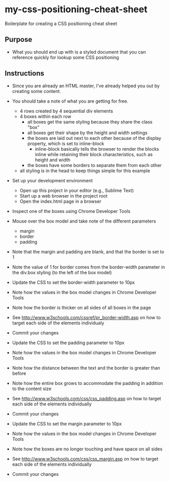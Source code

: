 # my-css-positioning-cheat-sheet

Boilerplate for creating a CSS positioning cheat sheet

## Purpose

- What you should end up with is a styled document that you can reference
  quickly for lookup some CSS positioning

## Instructions

- Since you are already an HTML master, I've already helped you out by
  creating some content.

- You should take a note of what you are getting for free.
  - 4 rows created by 4 sequential div elements
  - 4 boxes within each row
    - all boxes get the same styling because they share the class "box"
    - all boxes get their shape by the height and width settings
    - the boxes are laid out next to each other because of the
      display property, which is set to inline-block
      - inline-block basically tells the browser to render the blocks inline
        while retaining their block characteristics, such as height and
        width
    - the boxes have some borders to separate them from each other
  - all styling is in the head to keep things simple for this example

- Set up your development environment
  - Open up this project in your editor (e.g., Sublime Text)
  - Start up a web browser in the project root
  - Open the index.html page in a browser



- Inspect one of the boxes using Chrome Developer Tools
- Mouse over the box model and take note of the different parameters
  - margin
  - border
  - padding
- Note that the margin and padding are blank, and that the border is set to 1
- Note the value of 1 for border comes from the border-width parameter in the
  div.box styling (to the left of the box model)



- Update the CSS to set the border-width parameter to 10px
- Note how the values in the box model changes in Chrome Developer Tools
- Note how the border is thicker on all sides of all boxes in the page
- See http://www.w3schools.com/cssref/pr_border-width.asp on how to target
  each side of the elements individualy
- Commit your changes



- Update the CSS to set the padding parameter to 10px
- Note how the values in the box model changes in Chrome Developer Tools
- Note how the distance between the text and the border is greater than before
- Note how the entire box grows to accommodate the padding in addition to the
  content size
- See http://www.w3schools.com/css/css_padding.asp on how to target each side
  of the elements individually
- Commit your changes



- Update the CSS to set the margin parameter to 10px
- Note how the values in the box model changes in Chrome Developer Tools
- Note how the boxes are no longer touching and have space on all sides
- See http://www.w3schools.com/css/css_margin.asp on how to target each side
  of the elements individually
- Commit your changes
